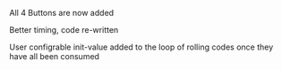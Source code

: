 All 4 Buttons are now added

Better timing, code re-written

User configrable init-value added to the loop of rolling codes once they have all been consumed
